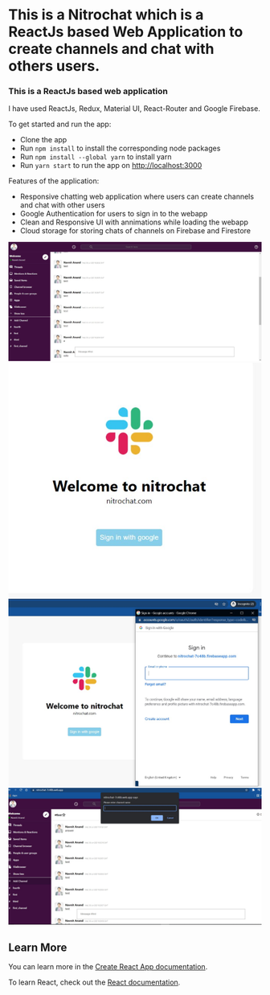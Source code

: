 # This is a Nitrochat which is a ReactJs based Web Application to create channels and chat with others users.

### This is a ReactJs based web application

I have used ReactJs, Redux, Material UI, React-Router and Google Firebase.

To get started and run the app:
- Clone the app
- Run `npm install` to install the corresponding node packages
- Run `npm install --global yarn` to install yarn
- Run `yarn start` to run the app on [http://localhost:3000](http://localhost:3000)

Features of the application:
- Responsive chatting web application where users can create channels and chat with other users
- Google Authentication for users to sign in to the webapp
- Clean and Responsive UI with annimations while loading the webapp
- Cloud storage for storing chats of channels on Firebase and Firestore

![Alt Text](snaps/1.jpg?raw=true "Title")
![Alt Text](snaps/2.jpg?raw=true "Title")
![Alt Text](snaps/3.jpg?raw=true "Title")
![Alt Text](snaps/4.jpg?raw=true "Title")

## Learn More

You can learn more in the [Create React App documentation](https://facebook.github.io/create-react-app/docs/getting-started).

To learn React, check out the [React documentation](https://reactjs.org/).
